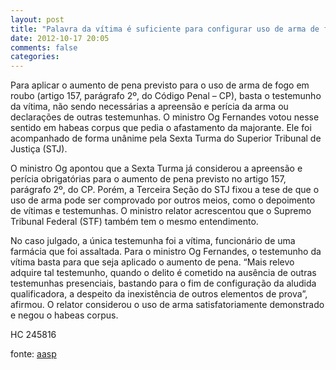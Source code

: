 ```yaml
---
layout: post
title: "Palavra da vítima é suficiente para configurar uso de arma de fogo em assalto"
date: 2012-10-17 20:05
comments: false
categories:
---
```

Para aplicar o aumento de pena previsto para o uso de arma de fogo em roubo (artigo 157, parágrafo 2º, do Código Penal – CP), basta o testemunho da vítima, não sendo necessárias a apreensão e perícia da arma ou declarações de outras testemunhas. O ministro Og Fernandes votou nesse sentido em habeas corpus que pedia o afastamento da majorante. Ele foi acompanhado de forma unânime pela Sexta Turma do Superior Tribunal de Justiça (STJ).

O ministro Og apontou que a Sexta Turma já considerou a apreensão e perícia obrigatórias para o aumento de pena previsto no artigo 157, parágrafo 2º, do CP. Porém, a Terceira Seção do STJ fixou a tese de que o uso de arma pode ser comprovado por outros meios, como o depoimento de vítimas e testemunhas. O ministro relator acrescentou que o Supremo Tribunal Federal (STF) também tem o mesmo entendimento.

No caso julgado, a única testemunha foi a vítima, funcionário de uma farmácia que foi assaltada. Para o ministro Og Fernandes, o testemunho da vítima basta para que seja aplicado o aumento de pena. “Mais relevo adquire tal testemunho, quando o delito é cometido na ausência de outras testemunhas presenciais, bastando para o fim de configuração da aludida qualificadora, a despeito da inexistência de outros elementos de prova”, afirmou. O relator considerou o uso de arma satisfatoriamente demonstrado e negou o habeas corpus.

HC 245816

fonte: [aasp](http://www.aasp.org.br/aasp/imprensa/clipping/cli_noticia.asp?idnot=13110)
